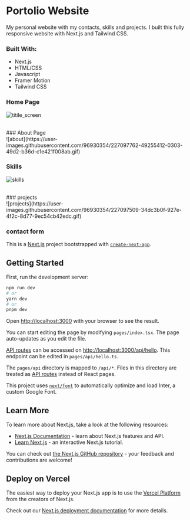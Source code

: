 # Portolio Website

My personal website with my contacts, skills and projects. I built this fully responsive website with Next.js and Tailwind CSS.

### Built With:
* Next.js
* HTML/CSS
* Javascript
* Framer Motion
* Tailwind CSS


### Home Page  </br>
![titile_screen](https://user-images.githubusercontent.com/96930354/227096252-b1511f06-7971-422e-87ee-04ca68a36001.gif)

</br>
### About Page </br>
![about](https://user-images.githubusercontent.com/96930354/227097762-49255412-0303-49d2-b36d-c1e421f008ab.gif)

</br>

### Skills </br>
![skills](https://user-images.githubusercontent.com/96930354/227097491-c9b8b9fc-cae3-43d6-9cc5-2ca09d1408c5.gif)


</br>
### projects </br>
![projects](https://user-images.githubusercontent.com/96930354/227097509-34dc3b0f-927e-4f2c-8d77-9ec54cb42edc.gif)



### contact form </br>



This is a [Next.js](https://nextjs.org/) project bootstrapped with [`create-next-app`](https://github.com/vercel/next.js/tree/canary/packages/create-next-app).

## Getting Started

First, run the development server:

```bash
npm run dev
# or
yarn dev
# or
pnpm dev
```

Open [http://localhost:3000](http://localhost:3000) with your browser to see the result.

You can start editing the page by modifying `pages/index.tsx`. The page auto-updates as you edit the file.

[API routes](https://nextjs.org/docs/api-routes/introduction) can be accessed on [http://localhost:3000/api/hello](http://localhost:3000/api/hello). This endpoint can be edited in `pages/api/hello.ts`.

The `pages/api` directory is mapped to `/api/*`. Files in this directory are treated as [API routes](https://nextjs.org/docs/api-routes/introduction) instead of React pages.

This project uses [`next/font`](https://nextjs.org/docs/basic-features/font-optimization) to automatically optimize and load Inter, a custom Google Font.

## Learn More

To learn more about Next.js, take a look at the following resources:

- [Next.js Documentation](https://nextjs.org/docs) - learn about Next.js features and API.
- [Learn Next.js](https://nextjs.org/learn) - an interactive Next.js tutorial.

You can check out [the Next.js GitHub repository](https://github.com/vercel/next.js/) - your feedback and contributions are welcome!

## Deploy on Vercel

The easiest way to deploy your Next.js app is to use the [Vercel Platform](https://vercel.com/new?utm_medium=default-template&filter=next.js&utm_source=create-next-app&utm_campaign=create-next-app-readme) from the creators of Next.js.

Check out our [Next.js deployment documentation](https://nextjs.org/docs/deployment) for more details.
